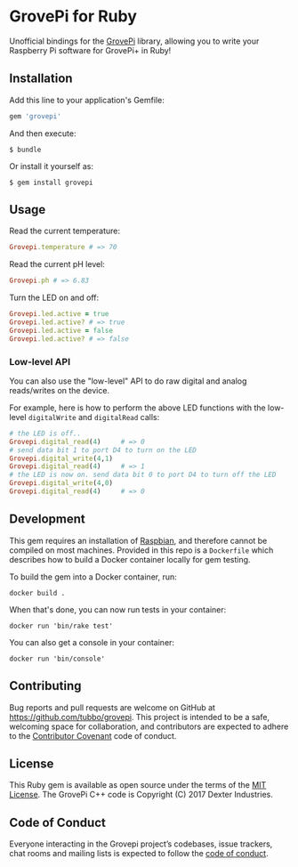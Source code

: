 # GrovePi for Ruby

Unofficial bindings for the [GrovePi][] library, allowing you to write
your Raspberry Pi software for GrovePi+ in Ruby!

## Installation

Add this line to your application's Gemfile:

```ruby
gem 'grovepi'
```

And then execute:

    $ bundle

Or install it yourself as:

    $ gem install grovepi

## Usage

Read the current temperature:

```ruby
Grovepi.temperature # => 70
```

Read the current pH level:

```ruby
Grovepi.ph # => 6.83
```

Turn the LED on and off:

```ruby
Grovepi.led.active = true
Grovepi.led.active? # => true
Grovepi.led.active = false
Grovepi.led.active? # => false
```

### Low-level API

You can also use the "low-level" API to do raw digital and analog
reads/writes on the device.

For example, here is how to perform the above LED functions with the
low-level `digitalWrite` and `digitalRead` calls:

```ruby
# the LED is off..
Grovepi.digital_read(4)     # => 0
# send data bit 1 to port D4 to turn on the LED
Grovepi.digital_write(4,1)
Grovepi.digital_read(4)     # => 1
# the LED is now on. send data bit 0 to port D4 to turn off the LED
Grovepi.digital_write(4,0)
Grovepi.digital_read(4)     # => 0
```

## Development

This gem requires an installation of [Raspbian][], and therefore cannot
be compiled on most machines. Provided in this repo is a `Dockerfile`
which describes how to build a Docker container locally for gem testing.

To build the gem into a Docker container, run:

    docker build .

When that's done, you can now run tests in your container:

    docker run 'bin/rake test'

You can also get a console in your container:

    docker run 'bin/console'

## Contributing

Bug reports and pull requests are welcome on GitHub at https://github.com/tubbo/grovepi. This project is intended to be a safe, welcoming space for collaboration, and contributors are expected to adhere to the [Contributor Covenant](http://contributor-covenant.org) code of conduct.

## License

This Ruby gem is available as open source under the terms of the [MIT
License](http://opensource.org/licenses/MIT). The GrovePi C++ code is
Copyright (C) 2017 Dexter Industries.

## Code of Conduct

Everyone interacting in the Grovepi project’s codebases, issue trackers, chat rooms and mailing lists is expected to follow the [code of conduct](https://github.com/tubbo/grovepi/blob/master/CODE_OF_CONDUCT.md).

[GrovePi]: http://wiki.seeed.cc/GrovePi_Plus/
[Raspbian]: https://www.raspbian.org/
